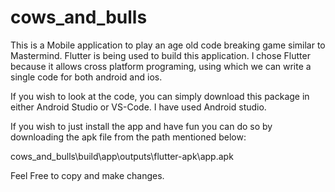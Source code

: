 # cows_and_bulls

This is a Mobile application to play an age old code breaking game similar to Mastermind.
Flutter is being used to build this application.
I chose Flutter because it allows cross platform programing,
using which we can write a single code for both android and ios.

If you wish to look at the code, you can simply download this package in either
Android Studio or VS-Code. I have used Android studio.

If you wish to just install the app and have fun you can do so by downloading
the apk file from the path mentioned below:

cows_and_bulls\build\app\outputs\flutter-apk\app.apk

Feel Free to copy and make changes.
